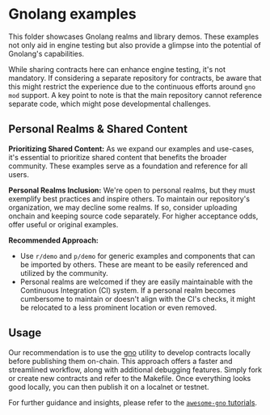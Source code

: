 # Gnolang examples

This folder showcases Gnolang realms and library demos. These examples not only aid in engine testing but also provide a glimpse into the potential of Gnolang's capabilities.

While sharing contracts here can enhance engine testing, it's not mandatory. If considering a separate repository for contracts, be aware that this might restrict the experience due to the continuous efforts around `gno mod` support. A key point to note is that the main repository cannot reference separate code, which might pose developmental challenges.

## Personal Realms & Shared Content

**Prioritizing Shared Content:** As we expand our examples and use-cases, it's essential to prioritize shared content that benefits the broader community. These examples serve as a foundation and reference for all users.

**Personal Realms Inclusion:** We're open to personal realms, but they must exemplify best practices and inspire others. To maintain our repository's organization, we may decline some realms. If so, consider uploading onchain and keeping source code separately. For higher acceptance odds, offer useful or original examples.

**Recommended Approach:**
- Use `r/demo` and `p/demo` for generic examples and components that can be imported by others. These are meant to be easily referenced and utilized by the community.
- Personal realms are welcomed if they are easily maintainable with the Continuous Integration (CI) system. If a personal realm becomes cumbersome to maintain or doesn't align with the CI's checks, it might be relocated to a less prominent location or even removed.

## Usage

Our recommendation is to use the [gno](../gno/cmd/gno) utility to develop contracts locally before publishing them on-chain. This approach offers a faster and streamlined workflow, along with additional debugging features. Simply fork or create new contracts and refer to the Makefile. Once everything looks good locally, you can then publish it on a localnet or testnet.

For further guidance and insights, please refer to the [`awesome-gno` tutorials](https://github.com/gnolang/awesome-gno#tutorials).
